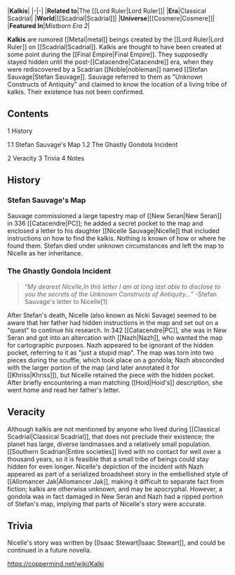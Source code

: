 |**Kalkis**|
|-|-|
|**Related to**|The [[Lord Ruler\|Lord Ruler]]|
|**Era**|Classical Scadrial|
|**World**|[[Scadrial\|Scadrial]]|
|**Universe**|[[Cosmere\|Cosmere]]|
|**Featured In**|*Mistborn Era 2*|

**Kalkis** are rumored [[Metal\|metal]] beings created by the [[Lord Ruler\|Lord Ruler]] on [[Scadrial\|Scadrial]].
Kalkis are thought to have been created at some point during the [[Final Empire\|Final Empire]]. They supposedly stayed hidden until the post-[[Catacendre\|Catacendre]] era, when they were rediscovered by a Scadrian [[Noble\|nobleman]] named [[Stefan Sauvage\|Stefan Sauvage]]. Sauvage referred to them as "Unknown Constructs of Antiquity" and claimed to know the location of a living tribe of kalkis. Their existence has not been confirmed.

## Contents

1 History

1.1 Stefan Sauvage's Map
1.2 The Ghastly Gondola Incident


2 Veracity
3 Trivia
4 Notes


## History
### Stefan Sauvage's Map
Sauvage commissioned a large tapestry map of [[New Seran\|New Seran]] in 336 [[Catacendre\|PC]]; he added a secret pocket to the map and enclosed a letter to his daughter [[Nicelle Sauvage\|Nicelle]] that included instructions on how to find the kalkis. Nothing is known of how or where he found them. Stefan died under unknown circumstances and left the map to Nicelle as her inheritance.

### The Ghastly Gondola Incident
>“*My dearest Nicelle,In this letter I am at long last able to disclose to you the secrets of the Unknown Constructs of Antiquity...*”
\-Stefan Sauvage's letter to Nicelle[1]

After Stefan's death, Nicelle (also known as Nicki Savage) seemed to be aware that her father had hidden instructions in the map and set out on a "quest" to continue his research. In 342 [[Catacendre\|PC]], she was in New Seran and got into an altercation with [[Nazh\|Nazh]], who wanted the map for cartographic purposes. Nazh appeared to be ignorant of the hidden pocket, referring to it as "just a stupid map". The map was torn into two pieces during the scuffle, which took place on a gondola; Nazh absconded with the larger portion of the map (and later annotated it for [[Khriss\|Khriss]]), but Nicelle retained the piece with the hidden pocket. After briefly encountering a man matching [[Hoid\|Hoid's]] description, she went home and read her father's letter.

## Veracity
Although kalkis are not mentioned by anyone who lived during [[Classical Scadrial\|Classical Scadrial]], that does not preclude their existence; the planet has large, diverse landmasses and a relatively small population. [[Southern Scadrian\|Entire societies]] lived with no contact for well over a thousand years, so it is feasible that a small tribe of beings could stay hidden for even longer.
Nicelle's depiction of the incident with Nazh appeared as part of a serialized broadsheet story in the embellished style of [[Allomancer Jak\|Allomancer Jak]], making it difficult to separate fact from fiction; kalkis are otherwise unknown, and may be apocryphal. However, a gondola was in fact damaged in New Seran and Nazh had a ripped portion of Stefan's map, implying that parts of Nicelle's story were accurate.

## Trivia
Nicelle's story was written by [[Isaac Stewart\|Isaac Stewart]], and could be continued in a future novella.


https://coppermind.net/wiki/Kalki
